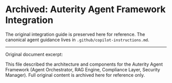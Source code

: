 # Archived: Auterity Agent Framework Integration

<!-- ARCHIVED: superseded by .github/copilot-instructions.md -->
<!-- See `.github/copilot-instructions.md` for the canonical agent rules and edit requirements. -->

The original integration guide is preserved here for reference. The canonical agent guidance lives in `.github/copilot-instructions.md`.

---

Original document excerpt:

This file described the architecture and components for the Auterity Agent Framework (Agent Orchestrator, RAG Engine, Compliance Layer, Security Manager). Full original content is archived here for reference only.
